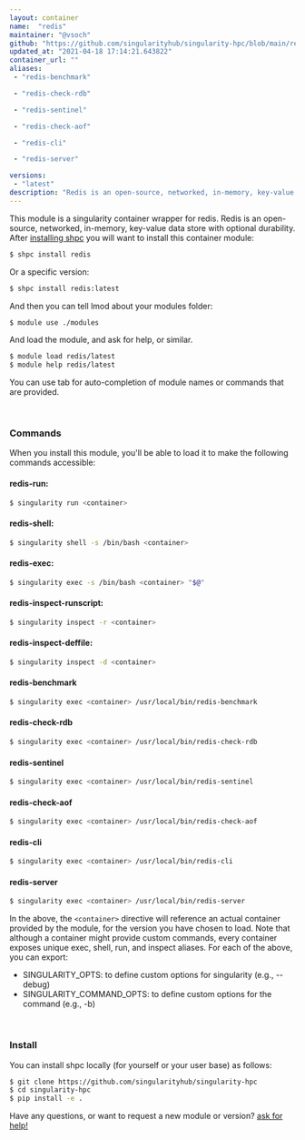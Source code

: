 ```yaml
---
layout: container
name:  "redis"
maintainer: "@vsoch"
github: "https://github.com/singularityhub/singularity-hpc/blob/main/registry/redis/container.yaml"
updated_at: "2021-04-18 17:14:21.643822"
container_url: ""
aliases:
 - "redis-benchmark"

 - "redis-check-rdb"

 - "redis-sentinel"

 - "redis-check-aof"

 - "redis-cli"

 - "redis-server"

versions:
 - "latest"
description: "Redis is an open-source, networked, in-memory, key-value data store with optional durability."
---
```


This module is a singularity container wrapper for redis.
Redis is an open-source, networked, in-memory, key-value data store with optional durability.
After [installing shpc](#install) you will want to install this container module:

```bash
$ shpc install redis
```

Or a specific version:

```bash
$ shpc install redis:latest
```

And then you can tell lmod about your modules folder:

```bash
$ module use ./modules
```

And load the module, and ask for help, or similar.

```bash
$ module load redis/latest
$ module help redis/latest
```

You can use tab for auto-completion of module names or commands that are provided.

<br>

### Commands

When you install this module, you'll be able to load it to make the following commands accessible:

#### redis-run:

```bash
$ singularity run <container>
```

#### redis-shell:

```bash
$ singularity shell -s /bin/bash <container>
```

#### redis-exec:

```bash
$ singularity exec -s /bin/bash <container> "$@"
```

#### redis-inspect-runscript:

```bash
$ singularity inspect -r <container>
```

#### redis-inspect-deffile:

```bash
$ singularity inspect -d <container>
```


#### redis-benchmark
       
```bash
$ singularity exec <container> /usr/local/bin/redis-benchmark
```


#### redis-check-rdb
       
```bash
$ singularity exec <container> /usr/local/bin/redis-check-rdb
```


#### redis-sentinel
       
```bash
$ singularity exec <container> /usr/local/bin/redis-sentinel
```


#### redis-check-aof
       
```bash
$ singularity exec <container> /usr/local/bin/redis-check-aof
```


#### redis-cli
       
```bash
$ singularity exec <container> /usr/local/bin/redis-cli
```


#### redis-server
       
```bash
$ singularity exec <container> /usr/local/bin/redis-server
```



In the above, the `<container>` directive will reference an actual container provided
by the module, for the version you have chosen to load. Note that although a container
might provide custom commands, every container exposes unique exec, shell, run, and
inspect aliases. For each of the above, you can export:

 - SINGULARITY_OPTS: to define custom options for singularity (e.g., --debug)
 - SINGULARITY_COMMAND_OPTS: to define custom options for the command (e.g., -b)

<br>
  
### Install

You can install shpc locally (for yourself or your user base) as follows:

```bash
$ git clone https://github.com/singularityhub/singularity-hpc
$ cd singularity-hpc
$ pip install -e .
```

Have any questions, or want to request a new module or version? [ask for help!](https://github.com/singularityhub/singularity-hpc/issues)